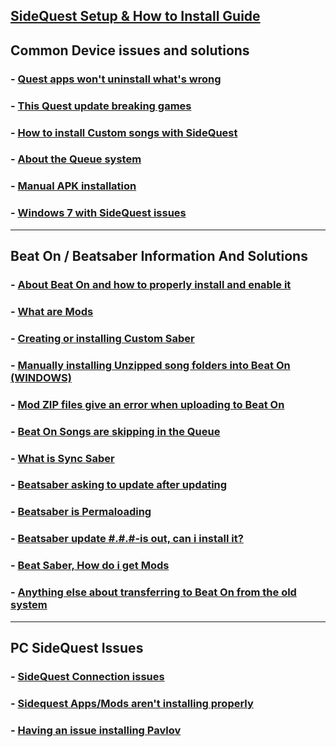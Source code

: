 [SideQuest Setup & How to Install Guide](https://github.com/the-expanse/SideQuest/wiki/SideQuest-Setup-&-How-To-install)
----
**Common Device issues and solutions**
----
### - [Quest apps won't uninstall what's wrong](https://github.com/the-expanse/SideQuest/wiki/.My-apps-won't-uninstall-what's-wrong%3F)

### - [This Quest update breaking games](https://github.com/the-expanse/SideQuest/wiki/Quest-update-breaking-games%3F)

### - [How to install Custom songs with SideQuest](https://github.com/the-expanse/SideQuest/wiki/How-to-install-Custom-Songs)

### - [About the Queue system](https://github.com/the-expanse/SideQuest/wiki/The-Queue-System)

### - [Manual APK installation](https://github.com/the-expanse/SideQuest/wiki/How-can-i-manually-install-apps)

### - [Windows 7 with SideQuest issues](https://github.com/the-expanse/SideQuest/wiki/I-Have-Windows-7,-can-i-use-SideQuest%3F)
----

**Beat On / Beatsaber Information And Solutions**
----

### - [About Beat On and how to properly install and enable it](https://github.com/the-expanse/SideQuest/wiki/Beat-On,-What-is-that%3F)

### - [What are Mods](https://github.com/the-expanse/SideQuest/wiki/What-are-Mods%3F)

### - [Creating or installing Custom Saber](https://github.com/the-expanse/SideQuest/wiki/I-want-to-create-or-install-Custom-sabers.)

### - [Manually installing Unzipped song folders into Beat On (WINDOWS)](https://github.com/the-expanse/SideQuest/wiki/How-to-manually-upload-Custom-Unzipped-songs-in-Beat-On-(Windows-only))

### - [Mod ZIP files give an error when uploading to Beat On](https://github.com/the-expanse/SideQuest/wiki/Mod-ZIP-files-give-an-error-when-uploading-to-Beat-On)

### - [Beat On Songs are skipping in the Queue](https://github.com/the-expanse/SideQuest/wiki/Beat-On-songs-are-skipping-in-the-install-Queue)

### - [What is Sync Saber](https://github.com/the-expanse/SideQuest/wiki/What-is-Sync-Saber)

### - [Beatsaber asking to update after updating](https://github.com/the-expanse/SideQuest/wiki/Beatsaber-asking-to-update-after-updating%3F)

### - [Beatsaber is Permaloading](https://github.com/the-expanse/SideQuest/wiki/Beatsaber-is--Permaloading,-what-can-i-do-about-it%3F)

### - [Beatsaber update #.#.#-is out, can i install it?](https://github.com/the-expanse/SideQuest/wiki/Beatsaber-update-%23.%23.%23-is-out,-can-i-install-it%3F)

### - [Beat Saber, How do i get Mods](https://github.com/the-expanse/SideQuest/wiki/How-do-i-get-Beat-Saber-Mods%3F)

### - [Anything else about transferring to Beat On from the old system](https://github.com/the-expanse/SideQuest/wiki/Anything-else-users-should-know-about-installing-Beat-On-from-the-old-system)
----

**PC SideQuest Issues**
----
### - [SideQuest Connection issues](https://github.com/the-expanse/SideQuest/wiki/I-am-having-issues-Connecting-,-what-do-i-do%3F)

### - [Sidequest Apps/Mods aren't installing properly](https://github.com/the-expanse/SideQuest/wiki/SideQuest-isn't-working-properly,-apps-won't-install)

### - [Having an issue installing Pavlov](https://github.com/the-expanse/SideQuest/wiki/having-an-issue-installing-Pavlov%3F)